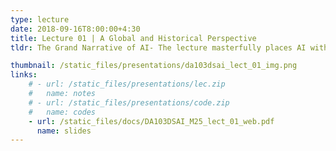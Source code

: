 ```yaml
---
type: lecture
date: 2018-09-16T8:00:00+4:30
title: Lecture 01 | A Global and Historical Perspective
tldr: The Grand Narrative of AI- The lecture masterfully places AI within the long arc of human development. By connecting the evolution of human communication—from smoke signals and writing to the internet—with the history of computation from Charles Babbage to Alan Turing, the instructor positions AI not as a new phenomenon, but as the latest stage in our ongoing quest to process information and extend our intelligence beyond the human mind. The Reality of AI vs. the Hype - A significant highlight is the instructor's deliberate strategy of building up the students' excitement with impressive examples of AI, such as a Roomba's navigation, an algorithm that can predict protein folding, and generative AI that creates hyper-realistic faces. This is then immediately followed by a crucial reality check a demonstration where the AI tool fails to generate a one-horned rhino. This moment is impactful because it forces a critical discussion, teaching the students to question and understand the limitations of AI rather than just being impressed by its capabilities. The Importance of Foundational and Soft Skills - The lecture goes beyond technical content to emphasize the importance of non-technical skills. By citing a World Economic Forum report and the growing relevance of curiosity and lifelong learning, the instructor sends a powerful message that success in the field of AI and data science requires more than just coding knowledge. The lecture encourages a holistic approach to learning, urging students to be inquisitive and to connect with other domains, highlighting that AI is a tool to solve problems across various fields.

thumbnail: /static_files/presentations/da103dsai_lect_01_img.png
links: 
    # - url: /static_files/presentations/lec.zip
    #   name: notes
    # - url: /static_files/presentations/code.zip
    #   name: codes
    - url: /static_files/docs/DA103DSAI_M25_lect_01_web.pdf 
      name: slides
---
```

<!-- **Suggested Readings:**
- [Readings 1](http://example.com)
- [Readings 2](http://example.com) -->